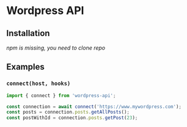 # Wordpress API

## Installation

*npm is missing, you need to clone repo*

## Examples

### `connect(host, hooks)`

```javascript
import { connect } from 'wordpress-api';

const connection = await connect('https://www.mywordpress.com');
const posts = connection.posts.getAllPosts();
const postWithId = connection.posts.getPost(23);
```
